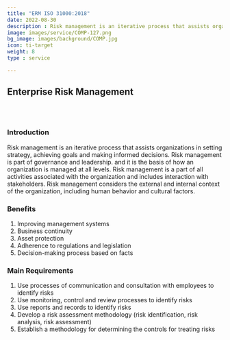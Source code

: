 ```yaml
---
title: "ERM ISO 31000:2018"
date: 2022-08-30
description : Risk management is an iterative process that assists organizations in setting strategy, achieving goals and making informed decisions. Risk management is part of governance and leadership. and it is the basis of how an organization is managed at all levels. Risk management is a part of all activities associated with the organization and includes interaction with stakeholders. Risk management considers the external and internal context of the organization, including human behavior and cultural factors.
image: images/service/COMP-127.png
bg_image: images/background/COMP.jpg
icon: ti-target
weight: 8
type : service

---
```


## Enterprise Risk Management
<pre>


</pre>

### Introduction
Risk management is an iterative process that assists organizations in setting strategy, achieving goals and making informed decisions.
Risk management is part of governance and leadership. and it is the basis of how an organization is managed at all levels.
Risk management is a part of all activities associated with the organization and includes interaction with stakeholders.
Risk management considers the external and internal context of the organization, including human behavior and cultural factors.


### Benefits
1. Improving management systems
2. Business continuity
3. Asset protection
4. Adherence to regulations and legislation
5. Decision-making process based on facts

### Main Requirements 
1. Use processes of communication and consultation with employees to identify risks
2. Use monitoring, control and review processes to identify risks
3. Use reports and records to identify risks
4. Develop a risk assessment methodology (risk identification, risk analysis, risk assessment)
5. Establish a methodology for determining the controls for treating risks
